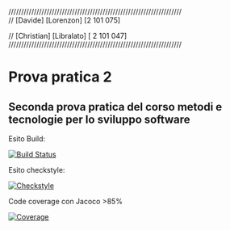 ////////////////////////////////////////////////////////////////////  
 // [Davide] [Lorenzon] [2 101 075]  

 // [Christian] [Libralato] [ 2 101 047]  
////////////////////////////////////////////////////////////////////

# Prova pratica 2

## Seconda prova pratica del corso metodi e tecnologie per lo sviluppo software



Esito Build:

[![Build Status](https://github.com/Chris-Libra-Unipd/MTSS-Roman-Numbers/actions/workflows/build.yml/badge.svg)](https://github.com/Chris-Libra-Unipd/MTSS-Roman-Numbers/actions)

Esito checkstyle:  

[![Checkstyle](https://github.com/Chris-Libra-Unipd/MTSS-Roman-Numbers/actions/workflows/checkstyle.yml/badge.svg)](https://github.com/Chris-Libra-Unipd/MTSS-Roman-Numbers/actions)

Code coverage con Jacoco >85%  

[![Coverage](https://github.com/Chris-Libra-Unipd/MTSS-Roman-Numbers/actions/workflows/coverage.yml/badge.svg)](https://github.com/Chris-Libra-Unipd/MTSS-Roman-Numbers/actions)
